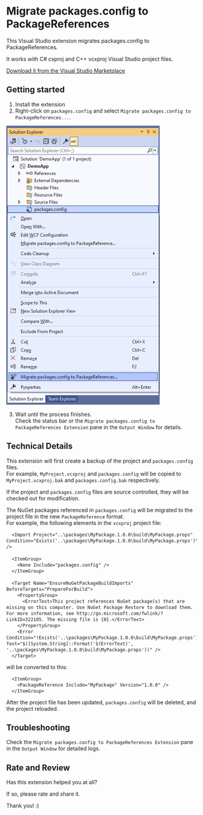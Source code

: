 # Migrate packages.config to PackageReferences

This Visual Studio extension migrates packages.config to PackageReferences.

It works with C# csproj and C++ vcxproj Visual Studio project files.

[Download it from the Visual Studio Marketplace](https://marketplace.visualstudio.com/items?itemName=RamiAbughazaleh.MigratePackagesConfigToPackageReferencesExtension)

## Getting started

1. Install the extension
2. Right-click on `packages.config` and select `Migrate packages.config to PackageReferences...`.

![Preview](Preview.png)

3. Wait until the process finishes.  
  Check the status bar or the `Migrate packages.config to PackageReferences Extension` pane in the `Output Window` for details.


## Technical Details

This extension will first create a backup of the project and `packages.config` files.  
For example, `MyProject.vcxproj` and `packages.config` will be copied to `MyProject.vcxproj.bak` and `packages.config.bak` respectively.  

If the project and `packages.config` files are source controlled, they will be checked out for modification.  

The NuGet packages referenced in `packages.config` will be migrated to the project file in the new `PackageReference` format.  
For example, the following elements in the `vcxproj` project file:
```
  <Import Project="..\packages\MyPackage.1.0.0\build\MyPackage.props" Condition="Exists('..\packages\MyPackage.1.0.0\build\MyPackage.props')" />

  <ItemGroup>
    <None Include="packages.config" />
  </ItemGroup>

  <Target Name="EnsureNuGetPackageBuildImports" BeforeTargets="PrepareForBuild">
    <PropertyGroup>
      <ErrorText>This project references NuGet package(s) that are missing on this computer. Use NuGet Package Restore to download them.  For more information, see http://go.microsoft.com/fwlink/?LinkID=322105. The missing file is {0}.</ErrorText>
    </PropertyGroup>
    <Error Condition="!Exists('..\packages\MyPackage.1.0.0\build\MyPackage.props')" Text="$([System.String]::Format('$(ErrorText)', '..\packages\MyPackage.1.0.0\build\MyPackage.props'))" />
  </Target>
```

will be converted to this:
```
  <ItemGroup>
    <PackageReference Include="MyPackage" Version="1.0.0" />
  </ItemGroup>
```


After the project file has been updated, `packages.config` will be deleted, and the project reloaded.


## Troubleshooting

Check the `Migrate packages.config to PackageReferences Extension` pane in the `Output Window` for detailed logs.


## Rate and Review

Has this extension helped you at all?

If so, please rate and share it.

Thank you! :)